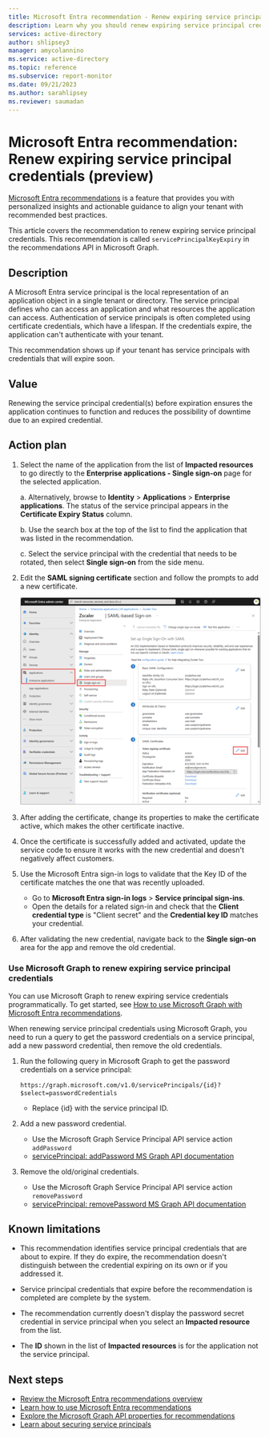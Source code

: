 ```yaml
---
title: Microsoft Entra recommendation - Renew expiring service principal credentials (preview)
description: Learn why you should renew expiring service principal credentials.
services: active-directory
author: shlipsey3
manager: amycolannino
ms.service: active-directory
ms.topic: reference
ms.subservice: report-monitor
ms.date: 09/21/2023
ms.author: sarahlipsey
ms.reviewer: saumadan
---
```

# Microsoft Entra recommendation: Renew expiring service principal credentials (preview)

[Microsoft Entra recommendations](overview-recommendations.md) is a feature that provides you with personalized insights and actionable guidance to align your tenant with recommended best practices.

This article covers the recommendation to renew expiring service principal credentials. This recommendation is called `servicePrincipalKeyExpiry` in the recommendations API in Microsoft Graph. 

## Description

A Microsoft Entra service principal is the local representation of an application object in a single tenant or directory. The service principal defines who can access an application and what resources the application can access. Authentication of service principals is often completed using certificate credentials, which have a lifespan. If the credentials expire, the application can't authenticate with your tenant. 

This recommendation shows up if your tenant has service principals with credentials that will expire soon.

## Value 

Renewing the service principal credential(s) before expiration ensures the application continues to function and reduces the possibility of downtime due to an expired credential.

## Action plan

1. Select the name of the application from the list of **Impacted resources** to go directly to the **Enterprise applications - Single sign-on** page for the selected application.

    a. Alternatively, browse to **Identity** > **Applications** > **Enterprise applications**. The status of the service principal appears in the **Certificate Expiry Status** column.
    
    b. Use the search box at the top of the list to find the application that was listed in the recommendation.
      
    c. Select the service principal with the credential that needs to be rotated, then select **Single sign-on** from the side menu.

1. Edit the **SAML signing certificate** section and follow the prompts to add a new certificate.
    
    ![Screenshot of the edit single-sign-on process.](media/recommendation-renew-expriring-service-principal-credential/recommendation-edit-sso.png)

1. After adding the certificate, change its properties to make the certificate active, which makes the other certificate inactive.
1. Once the certificate is successfully added and activated, update the service code to ensure it works with the new credential and doesn't negatively affect customers.
1. Use the Microsoft Entra sign-in logs to validate that the Key ID of the certificate matches the one that was recently uploaded.
    - Go to **Microsoft Entra sign-in logs** > **Service principal sign-ins**.
    - Open the details for a related sign-in and check that the **Client credential type** is "Client secret" and the **Credential key ID** matches your credential.
1. After validating the new credential, navigate back to the **Single sign-on** area for the app and remove the old credential.

### Use Microsoft Graph to renew expiring service principal credentials

You can use Microsoft Graph to renew expiring service credentials programmatically. To get started, see [How to use Microsoft Graph with Microsoft Entra recommendations](howto-use-recommendations.md#how-to-use-microsoft-graph-with-azure-active-directory-recommendations).

When renewing service principal credentials using Microsoft Graph, you need to run a query to get the password credentials on a service principal, add a new password credential, then remove the old credentials. 

1. Run the following query in Microsoft Graph to get the password credentials on a service principal:

    ```http
    https://graph.microsoft.com/v1.0/servicePrincipals/{id}?$select=passwordCredentials
    ```
    - Replace {id} with the service principal ID.

1. Add a new password credential.
    - Use the Microsoft Graph Service Principal API service action `addPassword`
    - [servicePrincipal: addPassword MS Graph API documentation](/graph/api/serviceprincipal-addpassword?view=graph-rest-beta&preserve-view=true)

1. Remove the old/original credentials.
    - Use the Microsoft Graph Service Principal API service action `removePassword`
    - [servicePrincipal: removePassword MS Graph API documentation](/graph/api/serviceprincipal-removepassword?view=graph-rest-beta&preserve-view=true) 

## Known limitations

- This recommendation identifies service principal credentials that are about to expire. If they do expire, the recommendation doesn't distinguish between the credential expiring on its own or if you addressed it.

- Service principal credentials that expire before the recommendation is completed are complete by the system.

- The recommendation currently doesn't display the password secret credential in service principal when you select an **Impacted resource** from the list.

- The **ID** shown in the list of **Impacted resources** is for the application not the service principal.

## Next steps

- [Review the Microsoft Entra recommendations overview](overview-recommendations.md)
- [Learn how to use Microsoft Entra recommendations](howto-use-recommendations.md)
- [Explore the Microsoft Graph API properties for recommendations](/graph/api/resources/recommendation)
- [Learn about securing service principals](~/architecture/service-accounts-principal.md)
